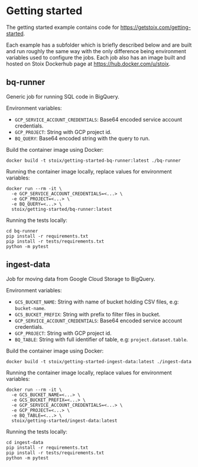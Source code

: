 # Getting started

The getting started example contains code for https://getstoix.com/getting-started.

Each example has a subfolder which is briefly described below and are built and run roughly the same way with the only difference being environment variables used to configure the jobs. Each job also has an image built and hosted on Stoix Dockerhub page at https://hub.docker.com/u/stoix.

## bq-runner

Generic job for running SQL code in BigQuery.

Environment variables:

* `GCP_SERVICE_ACCOUNT_CREDENTIALS`: Base64 encoded service account credentials.
* `GCP_PROJECT`: String with GCP project id.
* `BQ_QUERY`: Base64 encoded string with the query to run.

Build the container image using Docker:

```
docker build -t stoix/getting-started-bq-runner:latest ./bq-runner
```

Running the container image locally, replace values for environment variables:

```
docker run --rm -it \
  -e GCP_SERVICE_ACCOUNT_CREDENTIALS=<...> \
  -e GCP_PROJECT=<...> \
  -e BQ_QUERY=<...> \
  stoix/getting-started/bq-runner:latest
```

Running the tests locally:

```
cd bq-runner
pip install -r requirements.txt
pip install -r tests/requirements.txt
python -m pytest
```

## ingest-data

Job for moving data from Google Cloud Storage to BigQuery.

Environment variables:

* `GCS_BUCKET_NAME`: String with name of bucket holding CSV files, e.g: `bucket-name`.
* `GCS_BUCKET_PREFIX`: String with prefix to filter files in bucket.
* `GCP_SERVICE_ACCOUNT_CREDENTIALS`: Base64 encoded service account credentials.
* `GCP_PROJECT`: String with GCP project id.
* `BQ_TABLE`: String with full identifier of table, e.g: `project.dataset.table`.

Build the container image using Docker:

```
docker build -t stoix/getting-started-ingest-data:latest ./ingest-data
```

Running the container image locally, replace values for environment variables:

```
docker run --rm -it \
  -e GCS_BUCKET_NAME=<...> \
  -e GCS_BUCKET_PREFIX=<...> \
  -e GCP_SERVICE_ACCOUNT_CREDENTIALS=<...> \
  -e GCP_PROJECT=<...> \
  -e BQ_TABLE=<...> \
  stoix/getting-started/ingest-data:latest
```

Running the tests locally:

```
cd ingest-data
pip install -r requirements.txt
pip install -r tests/requirements.txt
python -m pytest
```
